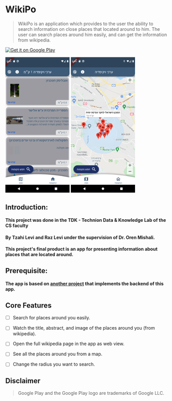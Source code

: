 # WikiPo


> WikiPo is an application which provides to the user the ability to search information on close places that located around to him. The user can search places around him easily, and can get the information from wikipedia.


<a href=''><img alt='Get it on Google Play' src='https://play.google.com/intl/en_us/badges/static/images/badges/en_badge_web_generic.png' width="250" height="100"/></a>


<img src="/images/screenshots/places_page.png" alt="drawing" width="200"/> <img src="/images/screenshots/map_page.png" alt="drawing" width="200"/>


## Introduction:
#### This project was done in the TDK - Technion Data & Knowledge Lab of the CS faculty
#### By Tzahi Levi and Raz Levi under the supervision of Dr. Oren Mishali.

#### This project's final product is an app for presenting information about places that are located around.


## Prerequisite:
#### The app is based on [another project](https://github.com/TechnionTDK/wikipedia-places) that implements the backend of this app.


## Core Features


* [ ] Search for places around you easily.
* [ ] Watch the title, abstract, and image of the places around you (from wikipedia).
* [ ] Open the full wikipedia page in the app as web view.
* [ ] See all the places around you from a map.
* [ ] Change the radius you want to search.


## Disclaimer


>Google Play and the Google Play logo are trademarks of Google LLC.